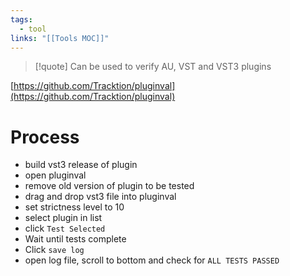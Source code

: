 ```yaml
---
tags:
  - tool
links: "[[Tools MOC]]"
---
```

> [!quote] Can be used to verify AU, VST and VST3 plugins

[https://github.com/Tracktion/pluginval](https://github.com/Tracktion/pluginval)

# Process

- build vst3 release of plugin
- open pluginval
- remove old version of plugin to be tested
- drag and drop vst3 file into pluginval
- set strictness level to 10
- select plugin in list
- click `Test Selected`
- Wait until tests complete
- Click `save log`
- open log file, scroll to bottom and check for `ALL TESTS PASSED`
